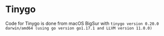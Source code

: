 # Tinygo
Code for Tinygo is done from macOS BigSur with ```tinygo version 0.20.0 darwin/amd64 (using go version go1.17.1 and LLVM version 11.0.0)```

